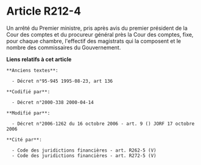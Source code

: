 # Article R212-4

Un arrêté du Premier ministre, pris après avis du premier président de la Cour des comptes et du procureur général près la
Cour des comptes, fixe, pour chaque chambre, l'effectif des magistrats qui la composent et le nombre des commissaires du
Gouvernement.

**Liens relatifs à cet article**

	**Anciens textes**:

	  - Décret n°95-945 1995-08-23, art 136

	**Codifié par**:

	  - Décret n°2000-338 2000-04-14

	**Modifié par**:

	  - Décret n°2006-1262 du 16 octobre 2006 - art. 9 () JORF 17 octobre 2006

	**Cité par**:

	  - Code des juridictions financières - art. R262-5 (V)
	  - Code des juridictions financières - art. R272-5 (V)
